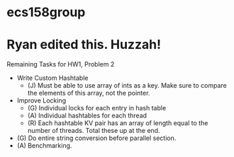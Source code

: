 # ecs158group
# Ryan edited this. Huzzah!

Remaining Tasks for HW1, Problem 2
- Write Custom Hashtable
	- (J) Must be able to use array of ints as a key. Make sure to compare the elements of this array, not the pointer.
- Improve Locking
	- (G) Individual locks for each entry in hash table
	- (A) Individual hashtables for each thread
	- (R) Each hashtable KV pair has an array of length equal to the number of threads. Total these up at the end.
- (G) Do entire string conversion before parallel section.
- (A) Benchmarking.
